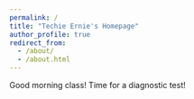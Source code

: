 ```yaml
---
permalink: /
title: "Techie Ernie's Homepage"
author_profile: true
redirect_from: 
  - /about/
  - /about.html
---
```


Good morning class! Time for a diagnostic test!